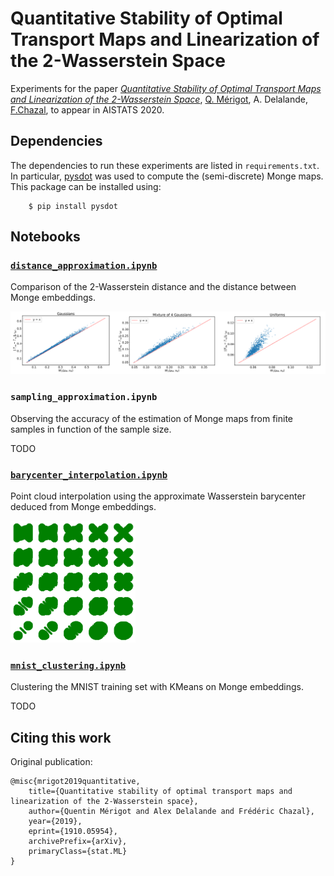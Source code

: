 # Quantitative Stability of Optimal Transport Maps and Linearization of the 2-Wasserstein Space

Experiments for the paper [*Quantitative Stability of Optimal Transport Maps and Linearization of the 2-Wasserstein Space*](https://arxiv.org/abs/1910.05954), [Q. Mérigot](http://quentin.mrgt.fr/), A. Delalande, [F.Chazal](https://geometrica.saclay.inria.fr/team/Fred.Chazal/), to appear in AISTATS 2020.

## Dependencies
The dependencies to run these experiments are listed in `requirements.txt`. In particular, [pysdot](https://pypi.org/project/pysdot/) was used to compute the (semi-discrete) Monge maps. This package can be installed using:
```
    $ pip install pysdot
```

## Notebooks

### [`distance_approximation.ipynb`](https://github.com/AlxDel/stability_ot_maps_and_linearization_wassertein_space/blob/master/distance_approximation.ipynb)
Comparison of the 2-Wasserstein distance and the distance between Monge embeddings.

<img src="assets/distance_approx.png" alt="drawing" width="700"/>

### `sampling_approximation.ipynb`
Observing the accuracy of the estimation of Monge maps from finite samples in function of the sample size.

TODO

###  [`barycenter_interpolation.ipynb`](https://github.com/AlxDel/stability_ot_maps_and_linearization_wassertein_space/blob/master/barycenter_interpolation.ipynb)
Point cloud interpolation using the approximate Wasserstein barycenter deduced from Monge embeddings.

<img src="assets/barycenter_interp.png" alt="drawing" width="200"/>

### [`mnist_clustering.ipynb`](https://github.com/AlxDel/stability_ot_maps_and_linearization_wassertein_space/blob/master/mnist_clustering.ipynb)
Clustering the MNIST training set with KMeans on Monge embeddings.

TODO

## Citing this work

Original publication:
```
@misc{mrigot2019quantitative,
    title={Quantitative stability of optimal transport maps and linearization of the 2-Wasserstein space},
    author={Quentin Mérigot and Alex Delalande and Frédéric Chazal},
    year={2019},
    eprint={1910.05954},
    archivePrefix={arXiv},
    primaryClass={stat.ML}
}
```